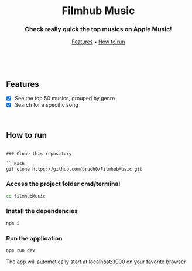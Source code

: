 <h1 align="center">
  Filmhub Music
</h1>

<h3 align="center">
    Check really quick the top musics on Apple Music!
</h3>

<p align="center">
 <a href="#features">Features</a> • 
 <a href="#how-to-run">How to run</a>
</p>


</br>
</br>

</br>

## Features

- [x] See the top 50 musics, grouped by genre 
- [x] Search for a specific song

</br>

## How to run

```

### Clone this repository

```bash
git clone https://github.com/bruch0/FilmhubMusic.git
```

### Access the project folder cmd/terminal

```bash
cd filmhubMusic
```

### Install the dependencies

```bash
npm i
```

### Run the application

```bash
npm run dev
```

The app will automatically start at localhost:3000 on your favorite browser

</br>
